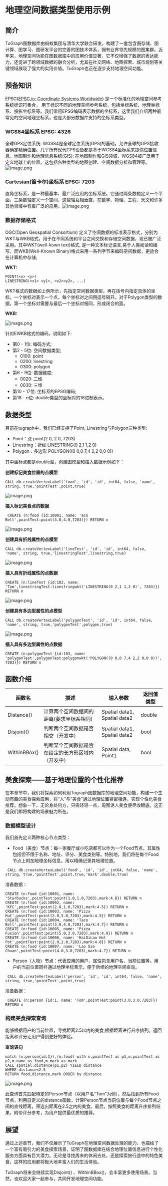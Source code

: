 # 地理空间数据类型使用示例

## 简介

TuGraph图数据库由蚂蚁集团与清华大学联合研发，构建了一套包含图存储、图计算、图学习、图研发平台的完善的图技术体系，拥有业界领先规模的图集群。近年来，地理空间功能在图数据库中的应用价值显著，它不仅增强了数据的表达能力，还促进了跨领域数据的融合分析，尤其在社交网络、地图探索、城市规划等关键领域展现了强大的实用价值。TuGraph也正在逐步支持地理空间功能。

## 预备知识

EPSG([EPSG.io: Coordinate Systems Worldwide](https://epsg.io/)) 是一个标准化的地理空间参考系统标识符集合， 用于标识不同的地理空间参考系统，包括坐标系统、地理坐标系、投影坐标系等。我们常用EPSG编码表示数据的坐标系，这里我们介绍两种最常见的空间地理坐标系，也是大部分数据库支持的坐标系类型。

### WGS84坐标系 EPSG: 4326

全球GPS定位系统: WGS84是全球定位系统(GPS)的基础，允许全球的GPS接收器确定精确位置。几乎所有现代GPS设备都是基于WGS84坐标系来提供位置信息。地图制作和地理信息系统(GIS): 在地图制作和GIS领域，WGS84被广泛用于定义地球上的位置。这包括各种类型的地图创建、空间数据分析和管理等。![image.png](../../../images/spatail/EPSG_4326.png)

### Cartesian(笛卡尔)坐标系 EPSG: 7203

直角坐标系，是一种最基本、最广泛应用的坐标系统。它通过两条数轴定义一个平面，三条数轴定义一个空间，这些轴互相垂直，在数学、物理、工程、天文和许多其他领域中有着广泛的应用。![image.png](../../../images/spatail/EPSG_7203.png)

### 数据存储格式

OGC(Open Geospatial Consortium) 定义了空间数据的标准表示格式，分别为WKT与WKB格式，用于在不同系统和平台之间交换和存储空间数据，现已被广泛采用。其中WKT(well-kown text)格式, 是一种文本标记语言,易于人类阅读和编写，而WKB(Well-Known Binary)格式采用一系列字节来编码空间数据，更适合在计算机中存储;

**WKT:**

```
POINT(<x> <y>)
LINESTRING(<x1> <y1>, <x2><y2>, ...)
```

WKT格式的数据如上例所示，先指定空间数据类型，再在括号内指定具体的坐标，一个坐标对表示一个点，每个坐标对之间用逗号隔开。对于Polygon类型的数据，第一个坐标对需要与最后一个坐标对相同，形成闭合的面。

**WKB:**

![image.png](../../../images/spatail/WKB.png)


针对EWKB格式的编码，说明如下:

- 第0 - 1位: 编码方式;
- 第2 - 5位: 空间数据类型;
    - 0100: point
    - 0200: linestring
    - 0300: polygon
- 第6 - 9位: 数据维度;
    - 0020: 二维
    - 0030: 三维
- 第10 - 17位: 坐标系的EPSG编码;
- 第18 - n位: double类型的坐标对的16进制表示。

## 数据类型
目前在tugraph中，我们已经支持了Point, Linestring与Polygon三种类型:

- Point：点    point(2.0, 2.0, 7203)
- Linestring：折线 LINESTRING(0 2,1 1,2 0)
- Polygon：多边形  POLYGON((0 0,0 7,4 2,2 0,0 0))

其中坐标点都是double型，创建图模型和插入数据示例如下：

**创建标记美食位置的点模型**

```cypher
CALL db.createVertexLabel('food', 'id', 'id', int64, false, 'name', string, true,'pointTest',point,true) 
```

![image.png](../../../images/spatail/createVertexLabel.png)

**插入标记美食点的数据**

```cypher
 CREATE (n:food {id:10001, name: 'aco Bell',pointTest:point(3.0,4.0,7203)}) RETURN n
```

![image.png](../../../images/spatail/createFoodData.png)

**创建具有折线属性的点模型**

```cypher
CALL db.createVertexLabel('lineTest', 'id', 'id', int64, false, 'name', string, true,'linestringTest',linestring,true)
```

![image.png](../../../images/spatail/createVertexLabel_lineTest.png)

**插入具有折线属性的点数据**

```cypher
CREATE (n:lineTest {id:102, name: 'Tom',linestringTest:linestringwkt('LINESTRING(0 2,1 1,2 0)', 7203)}) RETURN n
```

![image.png](../../../images/spatail/createLineTestData.png)

**创建具有多边型属性的点模型**

```cypher
CALL db.createVertexLabel('polygonTest', 'id', 'id', int64, false, 'name', string, true,'polygonTest',polygon,true)
```

![image.png](../../../images/spatail/createVertexLabel_PolygonTest.png)

**插入具有多边型属性的点数据**

```cypher
CREATE (n:polygonTest {id:103, name: 'polygonTest',polygonTest:polygonwkt('POLYGON((0 0,0 7,4 2,2 0,0 0))', 7203)}) RETURN n
```

## 函数介绍

| 函数名  | 描述 | 输入参数                         | 返回值类型 |
| --- | --- |------------------------------| --- |
| Distance() | 计算两个空间数据间的距离(要求坐标系相同) | Spatial data1, Spatial data2 | double |
| Disjoint()  |  判断两个空间数据是否相交（开发中） | Spatial data1, Spatial data2 | bool |
| WithinBBox() | 判断某个空间数据是否在给定的长方形区域内（开发中） | Spatial data, Point1         | bool |

## 美食探索——基于地理位置的个性化推荐

在本章节中，我们将探索如何利用Tugraph图数据库的地理空间功能，构建一个生动有趣的美食探索应用，将“人”与“美食”通过地理位置紧密相连，实现个性化美食推荐。想象一下，无论身处何方，只需轻轻一点，周围诱人美食便尽收眼底，这正是我们即将构建的场景魅力所在。

### 数据模型设计
我们首先定义两种核心节点类型：

- Food（美食）节点：每一家餐厅或小吃店都可以作为一个Food节点，其属性包括但不限于名称、地址、评分、美食类别等。特别地，我们将在每个Food节点上附加地理坐标信息，用以精确记录其地理位置。

```cypher
 CALL db.createVertexLabel('food', 'id', 'id', int64, false, 'name', string, true,'pointTest',point,true,'mark',double,true)
```

准备数据：

```cypher
CREATE (n:food {id:10001, name: 'Starbucks',pointTest:point(1.0,1.0,7203),mark:4.8}) RETURN n
CREATE (n:food {id:10002, name: 'KFC',pointTest:point(2.0,1.0,7203),mark:4.5}) RETURN n
CREATE (n:food {id:10003, name: 'Pizza Hut',pointTest:point(2.0,5.0,7203),mark:4.5}) RETURN n
CREATE (n:food {id:10004, name: 'Taco Bell',pointTest:point(3.0,4.0,7203),mark:4.7}) RETURN n
CREATE (n:food {id:10005, name: 'Pizza Fusion',pointTest:point(5.0,3.0,7203),mark:4.9}) RETURN n
CREATE (n:food {id:10006, name: 'HaiDiLao Hot Pot',pointTest:point(2.0,2.0,7203),mark:4.8}) RETURN n
CREATE (n:food {id:10007, name: 'Lao Sze Chuan',pointTest:point(4.0,3.0,7203),mark:4.7}) RETURN n
```

- Person（人物）节点：代表应用的用户，属性包含用户名、当前位置等。用户的当前位置同样通过地理坐标表示，便于后续的地理空间查询。

```cypher
 CALL db.createVertexLabel('person', 'id', 'id', int64, false, 'name', string, true,'pointTest',point,true)
```

准备数据：

```cypher
 CREATE (n:person {id:1, name: 'Tom',pointTest:point(3.0,3.0,7203)}) RETURN n
```

### 构建美食探索查询

能够根据用户的当前位置，寻找距离2.5以内的美食,根据距离进行升序排列。返回距离和评分让用户得倒更好的体验。

**查询语句**

```cypher
match (n:person{id:1}),(m:food) with n.pointTest as p1,m.pointTest as p2,m.name as food,m.mark as mark
CALL spatial.distance(p1,p2) YIELD distance 
WHERE distance<2.5
RETURN food,distance,mark ORDER by distance
```

![image.png](../../../images/spatail/querryFood.png)

此查询首先匹配特定的Person节点（以用户名“Tom”为例），然后找到所有Food节点，利用自定义的distance函数，计算Person节点当前位置与每个Food节点之间的直线距离，筛选出距离在2.5之内的美食。最后，按照美食的距离升序排列结果，附带评分参考，为用户提供最优质的推荐。

## 展望

通过上述章节，我们不仅展示了TuGraph在地理空间数据处理的能力，也描绘了一个富有吸引力的美食探索场景，证明了图数据库在结合地理位置信息进行个性化服务方面具有巨大潜力。无论是寻找周末的休闲去处，还是探索旅行途中的特色美食，这样的应用都将极大地丰富人们的生活体验。

TuGraph将来会继续实现Disjoint() 、WithinBBox()，会丰富更多使用场景。当然，也欢迎大家一起参与，共同开发地理空间功能。
